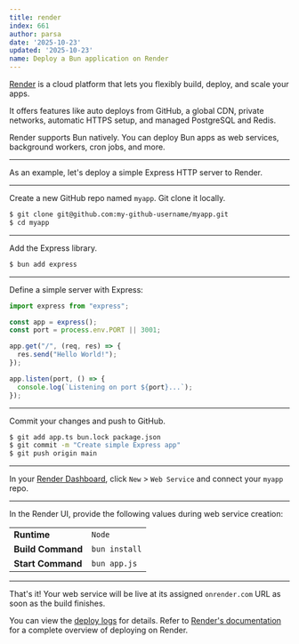 ```yaml
---
title: render
index: 661
author: parsa
date: '2025-10-23'
updated: '2025-10-23'
name: Deploy a Bun application on Render
---
```


[Render](https://render.com/) is a cloud platform that lets you flexibly build, deploy, and scale your apps.

It offers features like auto deploys from GitHub, a global CDN, private networks, automatic HTTPS setup, and managed PostgreSQL and Redis.

Render supports Bun natively. You can deploy Bun apps as web services, background workers, cron jobs, and more.

---

As an example, let's deploy a simple Express HTTP server to Render.

---

Create a new GitHub repo named `myapp`. Git clone it locally.

```sh
$ git clone git@github.com:my-github-username/myapp.git
$ cd myapp
```

---

Add the Express library.

```sh
$ bun add express
```

---

Define a simple server with Express:

```ts#app.ts
import express from "express";

const app = express();
const port = process.env.PORT || 3001;

app.get("/", (req, res) => {
  res.send("Hello World!");
});

app.listen(port, () => {
  console.log(`Listening on port ${port}...`);
});
```

---

Commit your changes and push to GitHub.

```sh
$ git add app.ts bun.lock package.json
$ git commit -m "Create simple Express app"
$ git push origin main
```

---

In your [Render Dashboard](https://dashboard.render.com/), click `New` > `Web Service` and connect your `myapp` repo.

---

In the Render UI, provide the following values during web service creation:

|                   |               |
| ----------------- | ------------- |
| **Runtime**       | `Node`        |
| **Build Command** | `bun install` |
| **Start Command** | `bun app.js`  |

---

That's it! Your web service will be live at its assigned `onrender.com` URL as soon as the build finishes.

You can view the [deploy logs](https://docs.render.com/logging#logs-for-an-individual-deploy-or-job) for details. Refer to [Render's documentation](https://docs.render.com/deploys) for a complete overview of deploying on Render.
